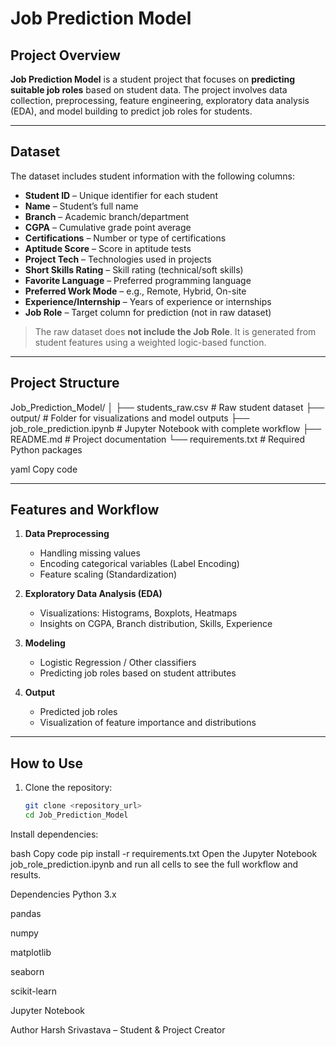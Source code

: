 # Job Prediction Model

## Project Overview
**Job Prediction Model** is a student project that focuses on **predicting suitable job roles** based on student data. The project involves data collection, preprocessing, feature engineering, exploratory data analysis (EDA), and model building to predict job roles for students.

---

## Dataset
The dataset includes student information with the following columns:

- **Student ID** – Unique identifier for each student
- **Name** – Student’s full name
- **Branch** – Academic branch/department
- **CGPA** – Cumulative grade point average
- **Certifications** – Number or type of certifications
- **Aptitude Score** – Score in aptitude tests
- **Project Tech** – Technologies used in projects
- **Short Skills Rating** – Skill rating (technical/soft skills)
- **Favorite Language** – Preferred programming language
- **Preferred Work Mode** – e.g., Remote, Hybrid, On-site
- **Experience/Internship** – Years of experience or internships
- **Job Role** – Target column for prediction (not in raw dataset)

> The raw dataset does **not include the Job Role**. It is generated from student features using a weighted logic-based function.

---

## Project Structure

Job_Prediction_Model/
│
├── students_raw.csv # Raw student dataset
├── output/ # Folder for visualizations and model outputs
├── job_role_prediction.ipynb # Jupyter Notebook with complete workflow
├── README.md # Project documentation
└── requirements.txt # Required Python packages

yaml
Copy code

---

## Features and Workflow

1. **Data Preprocessing**
   - Handling missing values
   - Encoding categorical variables (Label Encoding)
   - Feature scaling (Standardization)

2. **Exploratory Data Analysis (EDA)**
   - Visualizations: Histograms, Boxplots, Heatmaps
   - Insights on CGPA, Branch distribution, Skills, Experience

3. **Modeling**
   - Logistic Regression / Other classifiers
   - Predicting job roles based on student attributes

4. **Output**
   - Predicted job roles
   - Visualization of feature importance and distributions

---

## How to Use

1. Clone the repository:
   ```bash
   git clone <repository_url>
   cd Job_Prediction_Model
Install dependencies:

bash
Copy code
pip install -r requirements.txt
Open the Jupyter Notebook job_role_prediction.ipynb and run all cells to see the full workflow and results.

Dependencies
Python 3.x

pandas

numpy

matplotlib

seaborn

scikit-learn

Jupyter Notebook

Author
Harsh Srivastava – Student & Project Creator
